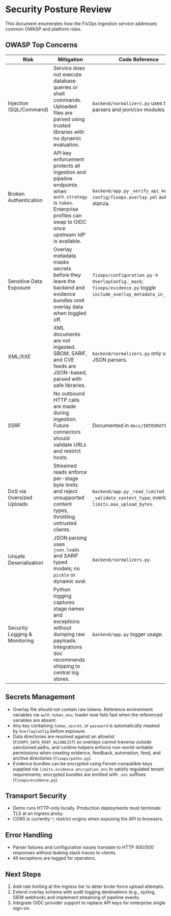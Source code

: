 # Security Posture Review

This document enumerates how the FixOps ingestion service addresses common OWASP and platform risks.

## OWASP Top Concerns

| Risk | Mitigation | Code Reference |
| ---- | ---------- | -------------- |
| Injection (SQL/Command) | Service does not execute database queries or shell commands. Uploaded files are parsed using trusted libraries with no dynamic evaluation. | `backend/normalizers.py` uses typed parsers and json/csv modules only. |
| Broken Authentication | API key enforcement protects all ingestion and pipeline endpoints when `auth.strategy` is `token`. Enterprise profiles can swap to OIDC once upstream IdP is available. | `backend/app.py` `_verify_api_key`; `config/fixops.overlay.yml` auth stanza. |
| Sensitive Data Exposure | Overlay metadata masks secrets before they leave the backend and evidence bundles omit overlay data when toggled off. | `fixops/configuration.py` → `OverlayConfig._mask`; `fixops/evidence.py` toggle `include_overlay_metadata_in_bundles`. |
| XML/XXE | XML documents are not ingested. SBOM, SARIF, and CVE feeds are JSON-based, parsed with safe libraries. | `backend/normalizers.py` only uses JSON parsers. |
| SSRF | No outbound HTTP calls are made during ingestion. Future connectors should validate URLs and restrict hosts. | Documented in `docs/INTEGRATIONS.md`. |
| DoS via Oversized Uploads | Streamed reads enforce per-stage byte limits and reject unsupported content types, throttling untrusted clients. | `backend/app.py` `_read_limited` and `_validate_content_type`; overlay `limits.max_upload_bytes`. |
| Unsafe Deserialisation | JSON parsing uses `json.loads` and SARIF typed models; no `pickle` or dynamic eval. | `backend/normalizers.py`. |
| Security Logging & Monitoring | Python logging captures stage names and exceptions without dumping raw payloads. Integrations doc recommends shipping to central log stores. | `backend/app.py` logger usage. |

## Secrets Management

- Overlay file should not contain raw tokens. Reference environment variables via `auth.token_env`; loader now fails fast when the referenced variables are absent.
- Any key containing `token`, `secret`, or `password` is automatically masked by `OverlayConfig` before
  exposure.
- Data directories are resolved against an allowlist (`FIXOPS_DATA_ROOT_ALLOWLIST`) so overlays cannot
  traverse outside sanctioned paths, and runtime helpers enforce non-world-writable permissions when
  creating evidence, feedback, automation, feed, and archive directories (`fixops/paths.py`).
- Evidence bundles can be encrypted using Fernet-compatible keys supplied via `limits.evidence.encryption_env`
  to satisfy regulated tenant requirements; encrypted bundles are emitted with `.enc` suffixes (`fixops/evidence.py`).

## Transport Security

- Demo runs HTTP-only locally. Production deployments must terminate TLS at an ingress proxy.
- CORS is currently `*`; restrict origins when exposing the API to browsers.

## Error Handling

- Parser failures and configuration issues translate to HTTP 400/500 responses without leaking stack
  traces to clients.
- All exceptions are logged for operators.

## Next Steps

1. Add rate limiting at the ingress tier to deter brute-force upload attempts.
2. Extend overlay schema with audit logging destinations (e.g., syslog, SIEM webhook) and implement
   streaming of pipeline events.
3. Integrate OIDC provider support to replace API keys for enterprise single sign-on.
